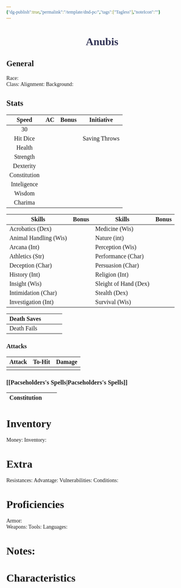 ```yaml
---
{"dg-publish":true,"permalink":"/template/dnd-pc/","tags":["Tagless"],"noteIcon":""}
---
```


<style id="Force_Custom_Fonts" type="text/css">@font-face{font-style:normal;font-family:"Merriweather";src:local("Merriweather")}@font-face{font-style:bolder;font-family:"Merriweather";src:local("Merriweather")}@font-face{font-style:normal;font-family:"Merriweather";src:local("Merriweather");unicode-range:U+0-FF,U+2E80-9FFF,U+F900-FAFF,U+FE30-FE4F,U+20000-2FA1F}@font-face{font-style:bolder;font-family:"Merriweather";src:local("Merriweather");unicode-range:U+0-FF,U+2E80-9FFF,U+F900-FAFF,U+FE30-FE4F,U+20000-2FA1F}@font-face{font-style:normal;font-family:"Merriweather";src:local("Merriweather");unicode-range:U+0-FF}@font-face{font-style:bolder;font-family:"Merriweather";src:local("Merriweather");unicode-range:U+0-FF}:not(pre):not(code):not(textarea):not(tt):not(kbd):not(samp):not(var){font-family:"Merriweather"!important}pre,code,textarea,tt,kbd,samp,var{font-family:monospace!important}pre *,code *,textarea *,tt *,kbd *,samp *,var *{font-family:monospace!important}</style>


# <center><span style="color:#323456">Anubis </span></center>




## General
 Race:  
 Class: 
 Alignment: 
 Background: 


## Stats

|    Speed     | AC  | Bonus |  Initiative   |
| :----------: | :-: | :---: | :-----------: |
|      30      |     |       |               |
|   Hit Dice   |     |       | Saving Throws |
|    Health    |     |       |               |
|   Strength   |     |       |               |
|  Dexterity   |     |       |               |
| Constitution |     |       |               |
| Inteligence  |     |       |               |
|    Wisdom    |     |       |               |
|   Charima    |     |       |               |

| Skills                | Bonus | Skills                | Bonus |
| --------------------- | :---: | --------------------- | :---: |
| Acrobatics (Dex)      |       | Medicine (Wis)        |       |
| Animal Handling (Wis) |       | Nature (int)          |       |
| Arcana (Int)          |       | Perception (Wis)      |       |
| Athletics (Str)       |       | Performance (Char)    |       |
| Deception (Char)      |       | Persuasion (Char)     |       |
| History (Int)         |       | Religion (Int)        |       |
| Insight (Wis)         |       | Sleight of Hand (Dex) |       |
| Intimidation (Char)   |       | Stealth (Dex)         |       |
| Investigation (Int)   |       | Survival (Wis)        |       |

| Death Saves  |     |     |     |
| ------------ | --- | --- | --- |
| Death Fails |     |     |     |
### Attacks

| Attack | To-Hit | Damage |
| ------ | ------ | ------ |
|        |        |        |

### [[Pacseholders's Spells\|Pacseholders's Spells]]

| Constitution |     |     |
| ------------ | --- | --- |

# Inventory

Money: 
Inventory: 
# Extra
Resistances: 
Advantage: 
Vulnerabilities: 
Conditions: 
  

# Proficiencies
		
Armor:  
Weapons: 
Tools: 
Languages: 

# Notes: 



# Characteristics 

